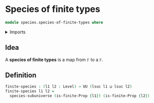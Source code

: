 # Species of finite types

```agda
module species.species-of-finite-types where
```

<details><summary>Imports</summary>

```agda
open import foundation.universe-levels

open import species.species-of-types-in-subuniverses

open import univalent-combinatorics.finite-types
```

</details>

## Idea

A **species of finite types** is a map from `𝔽` to a `𝔽`.

## Definition

```agda
finite-species : (l1 l2 : Level) → UU (lsuc l1 ⊔ lsuc l2)
finite-species l1 l2 =
  species-subuniverse (is-finite-Prop {l1}) (is-finite-Prop {l2})
```
